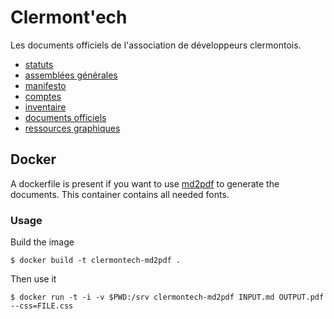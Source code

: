 # Clermont'ech

Les documents officiels de l'association de développeurs clermontois.

* [statuts](Statuts_Clermontech.md)
* [assemblées générales](ag)
* [manifesto](Manifesto.md)
* [comptes](Comptes.md)
* [inventaire](inventaire.md)
* [documents officiels](officiel)
* [ressources graphiques](resources)

## Docker

A dockerfile is present if you want to use [md2pdf](https://github.com/jmaupetit/md2pdf) to generate the documents. This container contains all needed fonts.

### Usage

Build the image

```
$ docker build -t clermontech-md2pdf .
```

Then use it

```
$ docker run -t -i -v $PWD:/srv clermontech-md2pdf INPUT.md OUTPUT.pdf --css=FILE.css
```
